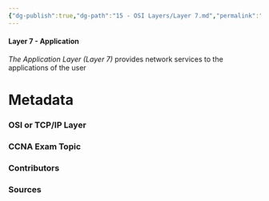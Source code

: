 ```yaml
---
{"dg-publish":true,"dg-path":"15 - OSI Layers/Layer 7.md","permalink":"/15-osi-layers/layer-7/"}
---
```


#### Layer 7 - Application
*The Application Layer (Layer 7)* provides network services to the applications of the user



# Metadata
### OSI or TCP/IP Layer

### CCNA Exam Topic

### Contributors

### Sources
